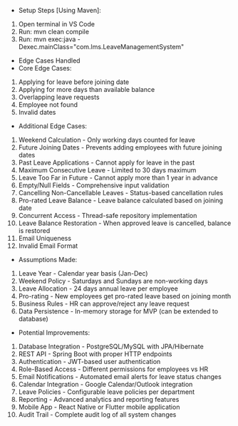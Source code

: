 - Setup Steps [Using Maven]:
1. Open terminal in VS Code
2. Run: mvn clean compile
3. Run: mvn exec:java -Dexec.mainClass="com.lms.LeaveManagementSystem"

- Edge Cases Handled
- Core Edge Cases:
1. Applying for leave before joining date 
2. Applying for more days than available balance 
3. Overlapping leave requests
4. Employee not found 
5. Invalid dates 

- Additional Edge Cases:
1. Weekend Calculation - Only working days counted for leave
2. Future Joining Dates - Prevents adding employees with future joining dates
3. Past Leave Applications - Cannot apply for leave in the past
4. Maximum Consecutive Leave - Limited to 30 days maximum
5. Leave Too Far in Future - Cannot apply more than 1 year in advance
6. Empty/Null Fields - Comprehensive input validation
7. Cancelling Non-Cancellable Leaves - Status-based cancellation rules
8. Pro-rated Leave Balance - Leave balance calculated based on joining date
10. Concurrent Access - Thread-safe repository implementation
11. Leave Balance Restoration - When approved leave is cancelled, balance is restored
12. Email Uniqueness 
13. Invalid Email Format 

- Assumptions Made:
1. Leave Year - Calendar year basis (Jan-Dec)
2. Weekend Policy - Saturdays and Sundays are non-working days
3. Leave Allocation - 24 days annual leave per employee
4. Pro-rating - New employees get pro-rated leave based on joining month
5. Business Rules - HR can approve/reject any leave request
6. Data Persistence - In-memory storage for MVP (can be extended to database)

- Potential Improvements:
1. Database Integration - PostgreSQL/MySQL with JPA/Hibernate
2. REST API - Spring Boot with proper HTTP endpoints
3. Authentication - JWT-based user authentication
4. Role-Based Access - Different permissions for employees vs HR
5. Email Notifications - Automated email alerts for leave status changes
6. Calendar Integration - Google Calendar/Outlook integration
7. Leave Policies - Configurable leave policies per department
8. Reporting - Advanced analytics and reporting features
9. Mobile App - React Native or Flutter mobile application
10. Audit Trail - Complete audit log of all system changes
